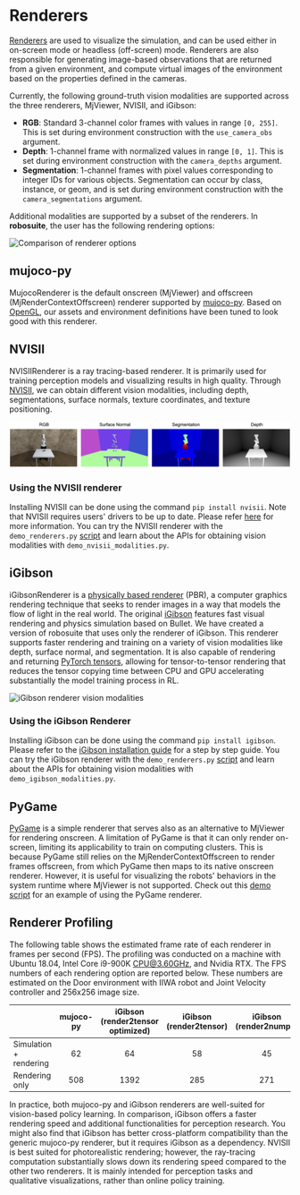 # Renderers

[Renderers](../source/robosuite.renderers) are used to visualize the simulation, and can be used either in on-screen mode or headless (off-screen) mode. Renderers are also responsible for generating image-based observations that are returned from a given environment, and compute virtual images of the environment based on the properties defined in the cameras.

Currently, the following ground-truth vision modalities are supported across the three renderers, MjViewer, NVISII, and iGibson:

- **RGB**: Standard 3-channel color frames with values in range `[0, 255]`. This is set during environment construction with the `use_camera_obs` argument.
- **Depth**: 1-channel frame with normalized values in range `[0, 1]`. This is set during environment construction with the `camera_depths` argument.
- **Segmentation**: 1-channel frames with pixel values corresponding to integer IDs for various objects. Segmentation can
    occur by class, instance, or geom, and is set during environment construction with the `camera_segmentations` argument.

Additional modalities are supported by a subset of the renderers. In **robosuite**, the user has the following rendering options:

![Comparison of renderer options](../images/renderers/renderers.png "Comparison of renderer options")

## mujoco-py

MujocoRenderer is the default onscreen (MjViewer) and offscreen (MjRenderContextOffscreen) renderer supported by [mujoco-py](https://openai.github.io/mujoco-py/build/html/reference.html#mjviewer-3d-rendering). Based on [OpenGL](https://www.opengl.org/), our assets and environment definitions have been tuned to look good with this renderer.

## NVISII
NVISIIRenderer is a ray tracing-based renderer. It is primarily used for training perception models and visualizing results in high quality. Through [NVISII](https://github.com/owl-project/NVISII), we can obtain different vision modalities, including depth, segmentations, surface normals, texture coordinates, and texture positioning.

![NVISII renderer vision modalities](../images/renderers/vision_modalities_nvisii.png "NVISII renderer vision modalities")

### Using the NVISII renderer
Installing NVISII can be done using the command `pip install nvisii`. Note that NVISII requires users' drivers to be up to date. Please refer [here](https://github.com/owl-project/NVISII) for more information. You can try the NVISII renderer with the `demo_renderers.py` [script](../demos.html#rendering-options) and learn about the APIs for obtaining vision modalities with `demo_nvisii_modalities.py`.

## iGibson
iGibsonRenderer is a [physically based renderer](https://en.wikipedia.org/wiki/Physically_based_rendering) (PBR), a computer graphics rendering technique that seeks to render images in a way that models the flow of light in the real world. The original [iGibson](http://svl.stanford.edu/igibson/) features fast visual rendering and physics simulation based on Bullet. We have created a version of robosuite that uses only the renderer of iGibson. This renderer supports faster rendering and training on a variety of vision modalities like depth, surface normal, and segmentation. It is also capable of rendering and returning [PyTorch tensors](https://pytorch.org/docs/stable/tensors.html), allowing for tensor-to-tensor rendering that reduces the tensor copying time between CPU and GPU accelerating substantially the model training process in RL. 

![iGibson renderer vision modalities](../images/renderers/vision_modalities_igibson.png "iGibson renderer vision modalities")

### Using the iGibson Renderer
Installing iGibson can be done using the command `pip install igibson`. Please refer to the [iGibson installation guide](http://svl.stanford.edu/igibson/docs/installation.html) for a step by step guide. You can try the iGibson renderer with the `demo_renderers.py` [script](../demos.html#rendering-options) and learn about the APIs for obtaining vision modalities with `demo_igibson_modalities.py`.

## PyGame

[PyGame](https://www.pygame.org/news) is a simple renderer that serves also as an alternative to MjViewer for rendering onscreen. A limitation of PyGame is that it can only render on-screen, limiting its applicability to train on computing clusters. This is because PyGame still relies on the MjRenderContextOffscreen to render frames offscreen, from which PyGame then maps to its native onscreen renderer. However, it is useful for visualizing the robots' behaviors in the system runtime where MjViewer is not supported. Check out this [demo script](../demos.html#pygame-renderer) for an example of using the PyGame renderer.

## Renderer Profiling
The following table shows the estimated frame rate of each renderer in frames per second (FPS). The profiling was conducted on a machine with Ubuntu 18.04, Intel Core i9-900K CPU@3.60GHz, and Nvidia RTX. The FPS numbers of each rendering option are reported below. These numbers are estimated on the Door environment with IIWA robot and Joint Velocity controller and 256x256 image size.

|                   | mujoco-py | iGibson<br>(render2tensor optimized) | iGibson<br>(render2tensor) | iGibson<br>(render2numpy) | NVISII |
|-------------------|:---------:|:---------------------------------:|:-----------------------:|:----------------------:|:------:|
| Simulation + rendering | 62 | 64 | 58 | 45 | 0.5 |
| Rendering only         | 508 | 1392 | 285 | 271 | 0.5 |

In practice, both mujoco-py and iGibson renderers are well-suited for vision-based policy learning. In comparison, iGibson offers a faster rendering speed and additional functionalities for perception research. You might also find that iGibson has better cross-platform compatibility than the generic mujoco-py renderer, but it requires iGibson as a dependency. NVISII is best suited for photorealistic rendering; however, the ray-tracing computation substantially slows down its rendering speed compared to the other two renderers. It is mainly intended for perception tasks and qualitative visualizations, rather than online policy training.
